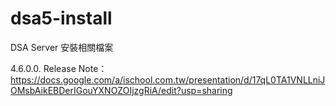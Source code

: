 dsa5-install
============

DSA Server 安裝相關檔案

4.6.0.0. Release Note：
https://docs.google.com/a/ischool.com.tw/presentation/d/17qL0TA1VNLLniJOMsbAikEBDerIGouYXNOZOIjzgRiA/edit?usp=sharing
